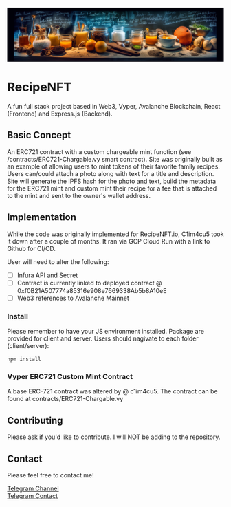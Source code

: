 ![alt text](https://github.com/c1im4cu5/RecipeNFT/blob/main/client/src/images/header.png)

# RecipeNFT
A fun full stack project based in Web3, Vyper, Avalanche Blockchain, React (Frontend) and Express.js (Backend).

## Basic Concept
An ERC721 contract with a custom chargeable mint function (see /contracts/ERC721-Chargable.vy smart contract). Site was originally built as an example of allowing users to mint tokens of their favorite family recipes. Users can/could attach a photo along with text for a title and description. Site will generate the IPFS hash for the photo and text, build the metadata for the ERC721 mint and custom mint their recipe for a fee that is attached to the mint and sent to the owner's wallet address.

## Implementation
While the code was originally implemented for RecipeNFT.io, C1im4cu5 took it down after a couple of months. It ran via GCP Cloud Run with a link to Github for CI/CD.

User will need to alter the following:

- [ ] Infura API and Secret
- [ ] Contract is currently linked to deployed contract @ 0xf0B21A507774a85316e908e7669338Ab5b8A10eE
- [ ] Web3 references to Avalanche Mainnet

### Install
Please remember to have your JS environment installed. Package are provided for client and server. Users should nagivate to each folder (client/server):

```
npm install
```

### Vyper ERC721 Custom Mint Contract
A base ERC-721 contract was altered by @ c1im4cu5. The contract can be found at contracts/ERC721-Chargable.vy

## Contributing
Please ask if you'd like to contribute. I will NOT be adding to the repository.

## Contact
Please feel free to contact me!

[Telegram Channel](https://t.me/parcaeio) <br>
[Telegram Contact](https://t.me/c1im4cu5) <br>
